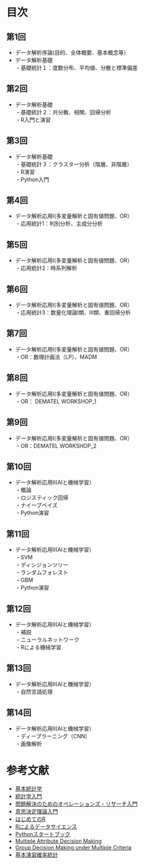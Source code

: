 # 目次
## 第1回 
- データ解析序論(目的、全体概要、基本概念等）
- データ解析基礎
<br>・基礎統計１：度数分布、平均値、分散と標準偏差
## 第2回
- データ解析基礎
<br>・基礎統計２：共分散、相関、回帰分析
<br>・R入門と演習
## 第3回
- データ解析基礎
<br>・基礎統計３：クラスター分析（階層、非階層）
<br>・R演習
<br>・Python入門
## 第4回
- データ解析応用Ⅰ(多変量解析と固有値問題、OR）
<br>・応用統計1：判別分析、主成分分析
## 第5回
- データ解析応用Ⅰ(多変量解析と固有値問題、OR）
<br>・応用統計2：時系列解析
## 第6回
- データ解析応用Ⅰ(多変量解析と固有値問題、OR）
<br>・応用統計3：数量化理論Ⅰ類、Ⅲ類、重回帰分析
## 第7回
- データ解析応用Ⅰ(多変量解析と固有値問題、OR）
<br>・OR：数理計画法（LP）、MADM
## 第8回
- データ解析応用Ⅰ(多変量解析と固有値問題、OR）
<br>・OR： DEMATEL WORKSHOP_1
## 第9回
- データ解析応用Ⅰ(多変量解析と固有値問題、OR）
<br>・OR：DEMATEL WORKSHOP_2
## 第10回
- データ解析応用Ⅱ(AIと機械学習）
<br>・概論
<br>・ロジスティック回帰
<br>・ナイーブベイズ
<br>・Python演習
## 第11回
- データ解析応用Ⅱ(AIと機械学習）
<br>・SVM
<br>・ディシジョンツリー
<br>・ランダムフォレスト
<br>・GBM
<br>・Python演習
## 第12回
- データ解析応用Ⅱ(AIと機械学習）
<br>・補説
<br>・ニューラルネットワーク
<br>・Rによる機械学習
## 第13回
- データ解析応用Ⅱ(AIと機械学習）
<br>・自然言語処理
## 第14回
- データ解析応用Ⅱ(AIと機械学習）
<br>・ディープラーニング（CNN）
<br>・画像解析


# 参考文献
- [基本統計学](https://www.amazon.co.jp/%E5%9F%BA%E6%9C%AC%E7%B5%B1%E8%A8%88%E5%AD%A6-%E7%AC%AC4%E7%89%88-%E5%AE%AE%E5%B7%9D-%E5%85%AC%E7%94%B7/dp/464116455X)
- [統計学入門](https://www.amazon.co.jp/%E7%B5%B1%E8%A8%88%E5%AD%A6%E5%85%A5%E9%96%80-%E5%9F%BA%E7%A4%8E%E7%B5%B1%E8%A8%88%E5%AD%A6%E2%85%A0-%E6%9D%B1%E4%BA%AC%E5%A4%A7%E5%AD%A6%E6%95%99%E9%A4%8A%E5%AD%A6%E9%83%A8%E7%B5%B1%E8%A8%88%E5%AD%A6%E6%95%99%E5%AE%A4/dp/4130420658/ref=pd_lpo_3?pd_rd_i=4130420658&psc=1)
- [問題解決のためのオペレーションズ・リサーチ入門](https://www.amazon.co.jp/%E5%95%8F%E9%A1%8C%E8%A7%A3%E6%B1%BA%E3%81%AE%E3%81%9F%E3%82%81%E3%81%AE%E3%82%AA%E3%83%9A%E3%83%AC%E3%83%BC%E3%82%B7%E3%83%A7%E3%83%B3%E3%82%BA%E3%83%BB%E3%83%AA%E3%82%B5%E3%83%BC%E3%83%81%E5%85%A5%E9%96%80%E2%80%95Excel%E3%81%AE%E6%B4%BB%E7%94%A8%E3%81%A8%E5%AE%9F%E5%8B%99%E7%9A%84%E4%BE%8B%E9%A1%8C-%E9%AB%98%E4%BA%95-%E8%8B%B1%E9%80%A0/dp/453555191X/ref=sr_1_1?__mk_ja_JP=%E3%82%AB%E3%82%BF%E3%82%AB%E3%83%8A&keywords=%E3%80%8E%E5%95%8F%E9%A1%8C%E8%A7%A3%E6%B1%BA%E3%81%AE%E3%81%9F%E3%82%81%E3%81%AE%E3%82%AA%E3%83%9A%E3%83%AC%E3%83%BC%E3%82%B7%E3%83%A7%E3%83%B3%E3%82%BA%E3%83%BB%E3%83%AA%E3%82%B5%E3%83%BC%E3%83%81%E5%85%A5%E9%96%80&qid=1653107133&s=books&sr=1-1)
- [意思決定理論入門](https://www.amazon.co.jp/%E6%84%8F%E6%80%9D%E6%B1%BA%E5%AE%9A%E7%90%86%E8%AB%96%E5%85%A5%E9%96%80-%E3%82%A4%E3%83%84%E3%82%A1%E3%83%BC%E3%82%AF%E3%83%BB%E3%82%AE%E3%83%AB%E3%83%9C%E3%82%A2/dp/4757122829/ref=sr_1_4?__mk_ja_JP=%E3%82%AB%E3%82%BF%E3%82%AB%E3%83%8A&crid=2A06B4XN6EZV0&keywords=%E6%84%8F%E6%80%9D%E6%B1%BA%E5%AE%9A%E8%AB%96%E5%85%A5%E9%96%80&qid=1653107184&s=books&sprefix=%E6%84%8F%E6%80%9D%E6%B1%BA%E5%AE%9A%E8%AB%96%E5%85%A5%E9%96%80%2Cstripbooks%2C285&sr=1-4)
- [はじめてのR](https://www.amazon.co.jp/%E3%81%AF%E3%81%98%E3%82%81%E3%81%A6%E3%81%AER-%E3%81%94%E3%81%8F%E5%88%9D%E6%AD%A9%E3%81%AE%E6%93%8D%E4%BD%9C%E3%81%8B%E3%82%89%E7%B5%B1%E8%A8%88%E8%A7%A3%E6%9E%90%E3%81%AE%E5%B0%8E%E5%85%A5%E3%81%BE%E3%81%A7-%E6%9D%91%E4%BA%95-%E6%BD%A4%E4%B8%80%E9%83%8E/dp/4762828203/ref=sr_1_1?__mk_ja_JP=%E3%82%AB%E3%82%BF%E3%82%AB%E3%83%8A&crid=309FN2KKWS5P3&keywords=%E3%81%AF%E3%81%98%E3%82%81%E3%81%A6%E3%81%AE%EF%BC%B2&qid=1653107227&s=books&sprefix=%E3%81%AF%E3%81%98%E3%82%81%E3%81%A6%E3%81%AEr%2Cstripbooks%2C161&sr=1-1)
- [Rによるデータサイエンス](https://www.amazon.co.jp/R%E3%81%AB%E3%82%88%E3%82%8B%E3%83%87%E3%83%BC%E3%82%BF%E3%82%B5%E3%82%A4%E3%82%A8%E3%83%B3%E3%82%B9-%E3%83%87%E3%83%BC%E3%82%BF%E8%A7%A3%E6%9E%90%E3%81%AE%E5%9F%BA%E7%A4%8E%E3%81%8B%E3%82%89%E6%9C%80%E6%96%B0%E6%89%8B%E6%B3%95%E3%81%BE%E3%81%A7-%E9%87%91-%E6%98%8E%E5%93%B2/dp/462709602X/ref=sr_1_1?__mk_ja_JP=%E3%82%AB%E3%82%BF%E3%82%AB%E3%83%8A&crid=2A13L6L8O37IN&keywords=%EF%BC%B2%E3%81%AB%E3%82%88%E3%82%8B%E3%83%87%E3%83%BC%E3%82%BF%E3%82%B5%E3%82%A4%E3%82%A8%E3%83%B3%E3%82%B9&qid=1653107257&s=books&sprefix=r%E3%81%AB%E3%82%88%E3%82%8B%E3%83%87%E3%83%BC%E3%82%BF%E3%82%B5%E3%82%A4%E3%82%A8%E3%83%B3%E3%82%B9%2Cstripbooks%2C193&sr=1-1)
- [Pythonスタートブック](https://www.amazon.co.jp/Python%E3%82%B9%E3%82%BF%E3%83%BC%E3%83%88%E3%83%96%E3%83%83%E3%82%AF-%E5%A2%97%E8%A3%9C%E6%94%B9%E8%A8%82%E7%89%88-%E8%BE%BB-%E7%9C%9F%E5%90%BE/dp/4774196436/ref=sr_1_2_sspa?keywords=python+%E3%82%B9%E3%82%BF%E3%83%BC%E3%83%88%E3%83%96%E3%83%83%E3%82%AF&qid=1653107332&s=books&sprefix=python+sut%2Cstripbooks%2C247&sr=1-2-spons&psc=1&spLa=ZW5jcnlwdGVkUXVhbGlmaWVyPUExR0pDOVo3UzhaQ0FHJmVuY3J5cHRlZElkPUEwMzQzOTY0MlhWOTNSUkdKWTZEMCZlbmNyeXB0ZWRBZElkPUExMjNLUk1SV1I4Q0hQJndpZGdldE5hbWU9c3BfYXRmJmFjdGlvbj1jbGlja1JlZGlyZWN0JmRvTm90TG9nQ2xpY2s9dHJ1ZQ==)
- [Multiple Attribute Decision Making](https://www.amazon.co.jp/Multiple-Attribute-Decision-Making-State/dp/3540105581/ref=sr_1_2?qid=1653107454&refinements=p_27%3AChing-Lai+Hwang&s=english-books&sr=1-2&text=Ching-Lai+Hwang)
- [Group Decision Making under Multiple Criteria](https://www.amazon.co.jp/Decision-Multiple-Criteria-Economics-Mathematical/dp/3540171770/ref=sr_1_4?__mk_ja_JP=%E3%82%AB%E3%82%BF%E3%82%AB%E3%83%8A&crid=2KSMNP795WE67&keywords=%EF%BC%8EChing-Lai+Hwang&qid=1653107428&s=books&sprefix=ching-lai+hwang%2Cstripbooks%2C320&sr=1-4)
- [基本演習確率統計](https://www.amazon.co.jp/%E5%9F%BA%E6%9C%AC%E6%BC%94%E7%BF%92%E7%A2%BA%E7%8E%87%E7%B5%B1%E8%A8%88-%E5%9F%BA%E6%9C%AC%E6%BC%94%E7%BF%92%E3%83%A9%E3%82%A4%E3%83%96%E3%83%A9%E3%83%AA-3-%E5%92%8C%E7%94%B0-%E7%A7%80%E4%B8%89/dp/4781905765/ref=rvi_sccl_13/356-3063133-1701813?pd_rd_w=naz2R&pf_rd_p=a4dc92d7-7100-437e-b3e3-2349e8298523&pf_rd_r=GNACF0EXAX6MCER0FZVJ&pd_rd_r=9984b828-7b46-4a02-8d1a-2751f0a1ebd9&pd_rd_wg=9ISXV&pd_rd_i=4781905765&psc=1)


